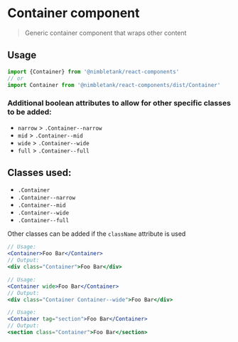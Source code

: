 # Container component
> Generic container component that wraps other content

## Usage
```js
import {Container} from '@nimbletank/react-components'
// or
import Container from '@nimbletank/react-components/dist/Container'
```

### Additional boolean attributes to allow for other specific classes to be added:
* `narrow` > `.Container--narrow`
* `mid` > `.Container--mid`
* `wide` > `.Container--wide`
* `full` > `.Container--full`

## Classes used:
* `.Container`
* `.Container--narrow`
* `.Container--mid`
* `.Container--wide`
* `.Container--full`

Other classes can be added if the `className` attribute is used

```jsx
// Usage:
<Container>Foo Bar</Container>
// Output:
<div class="Container">Foo Bar</div>

// Usage:
<Container wide>Foo Bar</Container>
// Output:
<div class="Container Container--wide">Foo Bar</div>

// Usage:
<Container tag="section">Foo Bar</Container>
// Output:
<section class="Container">Foo Bar</section>
```
